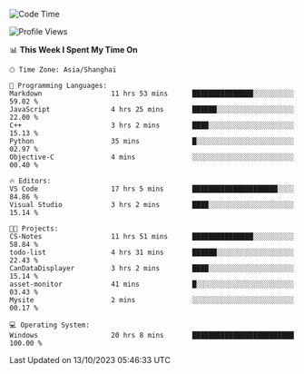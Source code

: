 <!--START_SECTION:waka-->
![Code Time](http://img.shields.io/badge/Code%20Time-1%2C294%20hrs%2034%20mins-blue)

![Profile Views](http://img.shields.io/badge/Profile%20Views-1-blue)

📊 **This Week I Spent My Time On** 

```text
🕑︎ Time Zone: Asia/Shanghai

💬 Programming Languages: 
Markdown                 11 hrs 53 mins      ███████████████░░░░░░░░░░   59.02 % 
JavaScript               4 hrs 25 mins       ██████░░░░░░░░░░░░░░░░░░░   22.00 % 
C++                      3 hrs 2 mins        ████░░░░░░░░░░░░░░░░░░░░░   15.13 % 
Python                   35 mins             █░░░░░░░░░░░░░░░░░░░░░░░░   02.97 % 
Objective-C              4 mins              ░░░░░░░░░░░░░░░░░░░░░░░░░   00.40 % 

🔥 Editors: 
VS Code                  17 hrs 5 mins       █████████████████████░░░░   84.86 % 
Visual Studio            3 hrs 2 mins        ████░░░░░░░░░░░░░░░░░░░░░   15.14 % 

🐱‍💻 Projects: 
CS-Notes                 11 hrs 51 mins      ███████████████░░░░░░░░░░   58.84 % 
todo-list                4 hrs 31 mins       ██████░░░░░░░░░░░░░░░░░░░   22.43 % 
CanDataDisplayer         3 hrs 2 mins        ████░░░░░░░░░░░░░░░░░░░░░   15.14 % 
asset-monitor            41 mins             █░░░░░░░░░░░░░░░░░░░░░░░░   03.43 % 
Mysite                   2 mins              ░░░░░░░░░░░░░░░░░░░░░░░░░   00.17 % 

💻 Operating System: 
Windows                  20 hrs 8 mins       █████████████████████████   100.00 % 
```


 Last Updated on 13/10/2023 05:46:33 UTC
<!--END_SECTION:waka-->